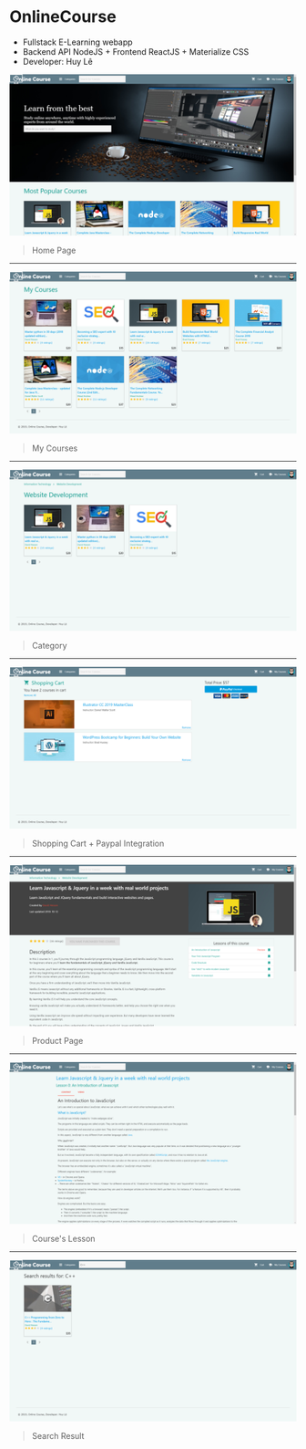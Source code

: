 # OnlineCourse
- Fullstack E-Learning webapp
- Backend API NodeJS + Frontend ReactJS + Materialize CSS
- Developer: Huy Lê

![](https://github.com/16520511/OnlineCourse/blob/master/images/1.png)

> Home Page
----
![](https://github.com/16520511/OnlineCourse/blob/master/images/2.png)

> My Courses
----
![](https://github.com/16520511/OnlineCourse/blob/master/images/3.png)

> Category
----
![](https://github.com/16520511/OnlineCourse/blob/master/images/4.png)

> Shopping Cart + Paypal Integration
----
![](https://github.com/16520511/OnlineCourse/blob/master/images/5.png)

> Product Page
----
![](https://github.com/16520511/OnlineCourse/blob/master/images/6.png)

> Course's Lesson
----
![](https://github.com/16520511/OnlineCourse/blob/master/images/7.png)

> Search Result
